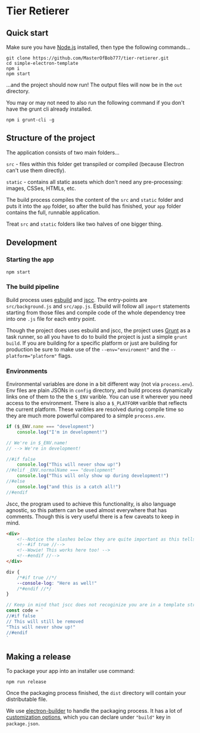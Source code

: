 # Tier Retierer
## Quick start

Make sure you have [Node.js](https://nodejs.org) installed, then type the following commands...
```
git clone https://github.com/MasterOfBob777/tier-retierer.git
cd simple-electron-template
npm i
npm start
```
...and the project should now run! The output files will now be in the `out` directory.

You may or may not need to also run the following command if you don't have the grunt cli already installed.
```
npm i grunt-cli -g
```

## Structure of the project

The application consists of two main folders...

`src` - files within this folder get transpiled or compiled (because Electron can't use them directly).

`static` - contains all static assets which don't need any pre-processing: images, CSSes, HTMLs, etc. 

The build process compiles the content of the `src` and `static` folder and puts it into the `app` folder, so after the build has finished, your `app` folder contains the full, runnable application.

Treat `src` and `static` folders like two halves of one bigger thing.

## Development

### Starting the app

```
npm start
```

### The build pipeline

Build process uses [esbuild](https://esbuild.github.io/) and [jscc](https://github.com/aMarCruz/jscc). The entry-points are `src/background.js` and `src/app.js`. Esbuild will follow all `import` statements starting from those files and compile code of the whole dependency tree into one `.js` file for each entry point.

Though the project does uses esbuild and jscc, the project uses [Grunt](https://gruntjs.com/) as a task runner, so all you have to do to build the project is just a simple `grunt build`. If you are building for a specific platform or just are building for production be sure to make use of the `--env="enviroment"` and the `--platform="platform"` flags.

### Environments

Environmental variables are done in a bit different way (not via `process.env`). Env files are plain JSONs in `config` directory, and build process dynamically links one of them to the the `$_ENV` varible. You can use it wherever you need access to the environment. There is also a `$_PLATFORM` varible that reflects the current platform. These varibles are resolved during compile time so they are much more powerful compared to a simple `process.env`.

```js
if ($_ENV.name === "development")
	console.log("I'm in development!")

// We're in $_ENV.name!
// --> We're in development!

//#if false
	console.log("This will never show up!")
//#elif _ENV.normalName === "development"
	console.log("This will only show up during development!")
//#else 
	console.log("and this is a catch all!")
//#endif
```

Jscc, the program used to achieve this functionality, is also language agnostic, so this pattern can be used almost everywhere that has comments. Though this is very useful there is a few caveats to keep in mind.

```html
<div>
	<!--Notice the slashes below they are quite important as this tells jscc to stop looking for additional info-->
	<!--#if true //-->
	<!--Wowie! This works here too! -->
	<!--#endif //-->
</div>
```

```css
div {
	/*#if true //*/
	--console-log: "Here as well!"
	/*#endif //*/
}
```

```js
// Keep in mind that jscc does not recoginize you are in a template string here so be wary when it comes to language specific patterns.
const code = `
//#if false
// This will still be removed
"This will never show up!"
//#endif
`
```

## Making a release

To package your app into an installer use command:
```
npm run release
```

Once the packaging process finished, the `dist` directory will contain your distributable file.

We use [electron-builder](https://github.com/electron-userland/electron-builder) to handle the packaging process. It has a lot of [customization options](https://www.electron.build/configuration/configuration), which you can declare under `"build"` key in `package.json`.